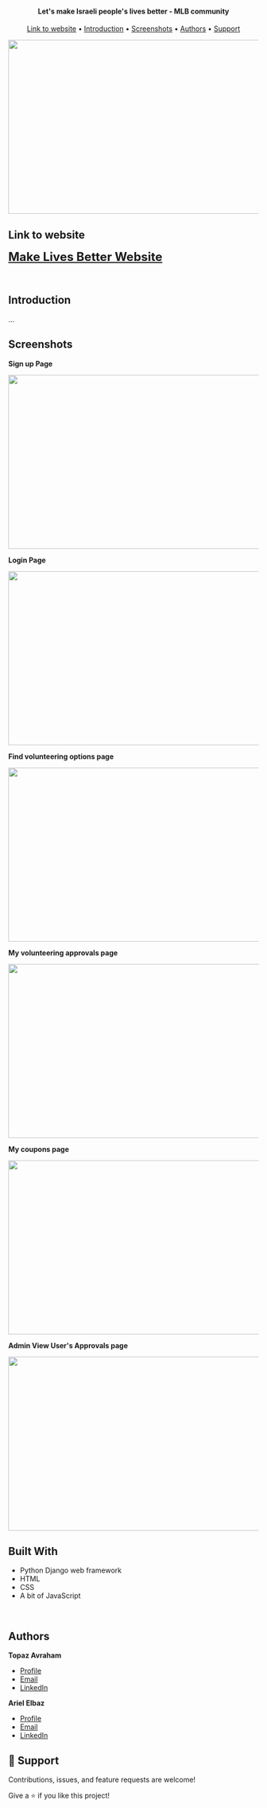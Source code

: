 <h4 align="center">

</h4>

<h4 align="center">Let's make Israeli people's lives better - MLB community</h4>

<p align="center">
  <a href="##Link to website">Link to website</a> •
  <a href="#Introduction">Introduction</a> •
  <a href="#Screenshots">Screenshots</a> •
  <a href="#Author">Authors</a> •
  <a href="#Support">Support</a> 

</p>

<p align="center">
  <img width="800" height="350" src="https://ibb.co/0h9GpQm">
</p>


## Link to website

<a style="font-size: 24px" href="https://makelivesbetter.herokuapp.com" target="_blank"><b>Make Lives Better Website</b></a>

<br>

## Introduction
...


## Screenshots
<p align="left">
  <b> Sign up Page </b>
</p>
<p align="left">
  <img width="800" height="350" src="https://i.ibb.co/Y0xj58R/12.png">
</p>


<p align="left">
  <b> Login Page </b>
</p>
<p align="left">
  <img width="800" height="350" src="https://ibb.co/858pt92">
</p>


<p align="left">
  <b> Find volunteering options page </b>
</p>
<p align="left">
  <img width="800" height="350" src="https://ibb.co/BPp0Twt">
</p>

<p align="left">
  <b> My volunteering approvals page </b>
</p>
<p align="left">
  <img width="800" height="350" src="https://ibb.co/Wy5yD7n">
</p>


<p align="left">
  <b> My coupons page </b>
</p>
<p align="left">
  <img width="800" height="350" src="https://ibb.co/fXXx74r">
</p>


<p align="left">
  <b> Admin View User's Approvals page  </b>
</p>
<p align="left">
  <img width="800" height="350" src="https://ibb.co/DYZ7cPP">
</p>


## Built With

- Python Django web framework
- HTML
- CSS
- A bit of JavaScript

<br />

## Authors

**Topaz Avraham**

- [Profile](https://github.com/TopazAvraham?tab=repositories )
- [Email](mailto:topazavraham9@gmail.com?subject=Hi "Hi!")
- [LinkedIn](https://www.linkedin.com/in/topaz-avraham-68b340208/ "Welcome")

**Ariel Elbaz**

- [Profile](https://github.com/ArielElbaz )
- [Email](mailto:ariel123elbaz?subject=Hi "Hi!")
- [LinkedIn](https://www.linkedin.com/in/ariel-elbaz-830438244/ "Welcome")

## 🤝 Support

Contributions, issues, and feature requests are welcome!

Give a ⭐️ if you like this project!
